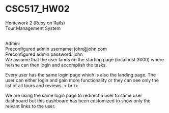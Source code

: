 # CSC517_HW02
Homework 2 (Ruby on Rails) <br />
Tour Management System <br />

<br />
Admin: <br />
Preconfigured admin username: john@john.com <br />
Preconfigured admin password: john <br />
We assume that the user lands on the starting page (localhost:3000) where he/she can then login and accomplish the tasks. <br />

Every user has the same login page which is also the landing page. The user can either login and gain more functionality or they can see only the list of all tours and reviews. < br />

We are using the same login page to redirect a user to same user dashboard but this dashboard has been customized to show only the relvant links to the user.

